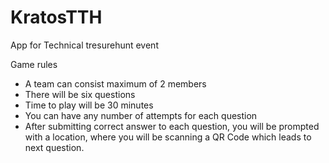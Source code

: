 # KratosTTH
App for Technical tresurehunt event

Game rules
* A team can consist maximum of 2 members
* There will be six questions
* Time to play will be 30 minutes
* You can have any number of attempts for each question
* After submitting correct answer to each question, you will be prompted with a location, where you will be scanning a QR Code which leads to next question.
